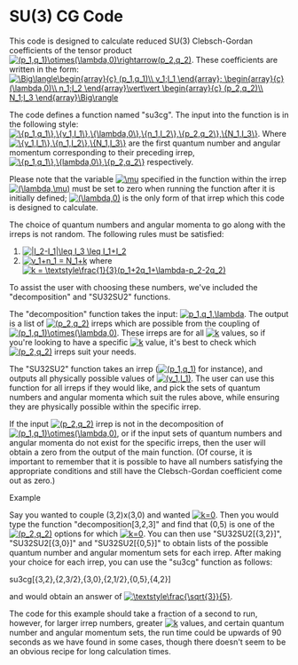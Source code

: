 # SU(3) CG Code

This code is designed to calculate reduced SU(3) Clebsch-Gordan coefficients of the tensor product <a href="https://www.codecogs.com/eqnedit.php?latex=(p_1,q_1)\otimes(\lambda,0)\rightarrow(p_2,q_2)" target="_blank"><img src="https://latex.codecogs.com/gif.latex?(p_1,q_1)\otimes(\lambda,0)\rightarrow(p_2,q_2)" title="(p_1,q_1)\otimes(\lambda,0)\rightarrow(p_2,q_2)" /></a>. These coefficients are written in the form:
<a href="https://www.codecogs.com/eqnedit.php?latex=\Big\langle\begin{array}{c}&space;(p_1,q_1)\\&space;v_1;I_1&space;\end{array};&space;\begin{array}{c}&space;(\lambda,0)\\&space;n_1;I_2&space;\end{array}\vert\vert&space;\begin{array}{c}&space;(p_2,q_2)\\&space;N_1;I_3&space;\end{array}\Big\rangle" target="_blank"><img src="https://latex.codecogs.com/gif.latex?\Big\langle\begin{array}{c}&space;(p_1,q_1)\\&space;v_1;I_1&space;\end{array};&space;\begin{array}{c}&space;(\lambda,0)\\&space;n_1;I_2&space;\end{array}\vert\vert&space;\begin{array}{c}&space;(p_2,q_2)\\&space;N_1;I_3&space;\end{array}\Big\rangle" title="\Big\langle\begin{array}{c} (p_1,q_1)\\ v_1;I_1 \end{array}; \begin{array}{c} (\lambda,0)\\ n_1;I_2 \end{array}\vert\vert \begin{array}{c} (p_2,q_2)\\ N_1;I_3 \end{array}\Big\rangle" /></a>

The code defines a function named "su3cg". The input into the function is in the following style: <a href="https://www.codecogs.com/eqnedit.php?latex=\{p_1,q_1\},\{v_1,I_1\},\{\lambda,0\},\{n_1,I_2\},\{p_2,q_2\},\{N_1,I_3\}" target="_blank"><img src="https://latex.codecogs.com/gif.latex?\{p_1,q_1\},\{v_1,I_1\},\{\lambda,0\},\{n_1,I_2\},\{p_2,q_2\},\{N_1,I_3\}" title="\{p_1,q_1\},\{v_1,I_1\},\{\lambda,0\},\{n_1,I_2\},\{p_2,q_2\},\{N_1,I_3\}" /></a>. Where <a href="https://www.codecogs.com/eqnedit.php?latex=\{v_1,I_1\},\{n_1,I_2\},\{N_1,I_3\}" target="_blank"><img src="https://latex.codecogs.com/gif.latex?\{v_1,I_1\},\{n_1,I_2\},\{N_1,I_3\}" title="\{v_1,I_1\},\{n_1,I_2\},\{N_1,I_3\}" /></a> are the first quantum number and angular momentum corresponding to their preceding irrep, <a href="https://www.codecogs.com/eqnedit.php?latex=\{p_1,q_1\},\{\lambda,0\},\{p_2,q_2\}" target="_blank"><img src="https://latex.codecogs.com/gif.latex?\{p_1,q_1\},\{\lambda,0\},\{p_2,q_2\}" title="\{p_1,q_1\},\{lambda,0\},\{p_2,q_2\}" /></a> respectively. 

Please note that the variable <a href="https://www.codecogs.com/eqnedit.php?latex=\mu" target="_blank"><img src="https://latex.codecogs.com/gif.latex?\mu" title="\mu" /></a> specified in the function within the irrep <a href="https://www.codecogs.com/eqnedit.php?latex=(\lambda,\mu)" target="_blank"><img src="https://latex.codecogs.com/gif.latex?(\lambda,\mu)" title="(\lambda,\mu)" /></a> must be set to zero when running the function after it is initially defined; <a href="https://www.codecogs.com/eqnedit.php?latex=(\lambda,0)" target="_blank"><img src="https://latex.codecogs.com/gif.latex?(\lambda,0)" title="(\lambda,0)" /></a> is the only form of that irrep which this code is designed to calculate.

The choice of quantum numbers and angular momenta to go along with the irreps is not random. The following rules must be satisfied:

1. <a href="https://www.codecogs.com/eqnedit.php?latex=|I_2-I_1|\leq&space;I_3&space;\leq&space;I_1&plus;I_2" target="_blank"><img src="https://latex.codecogs.com/gif.latex?|I_2-I_1|\leq&space;I_3&space;\leq&space;I_1&plus;I_2" title="|I_2-I_1|\leq I_3 \leq I_1+I_2" /></a>
2. <a href="https://www.codecogs.com/eqnedit.php?latex=v_1&plus;n_1&space;=&space;N_1&plus;k" target="_blank"><img src="https://latex.codecogs.com/gif.latex?v_1&plus;n_1&space;=&space;N_1&plus;k" title="v_1+n_1 = N_1+k" /></a> where <a href="https://www.codecogs.com/eqnedit.php?latex=k&space;=&space;\textstyle\frac{1}{3}(p_1&plus;2q_1&plus;\lambda-p_2-2q_2)" target="_blank"><img src="https://latex.codecogs.com/gif.latex?k&space;=&space;\textstyle\frac{1}{3}(p_1&plus;2q_1&plus;\lambda-p_2-2q_2)" title="k = \textstyle\frac{1}{3}(p_1+2q_1+\lambda-p_2-2q_2)" /></a>

To assist the user with choosing these numbers, we've included the "decomposition" and "SU32SU2" functions.

The "decomposition" function takes the input: <a href="https://www.codecogs.com/eqnedit.php?latex=p_1,q_1,\lambda" target="_blank"><img src="https://latex.codecogs.com/gif.latex?p_1,q_1,\lambda" title="p_1,q_1,\lambda" /></a>. The output is a list of <a href="https://www.codecogs.com/eqnedit.php?latex=(p_2,q_2)" target="_blank"><img src="https://latex.codecogs.com/gif.latex?(p_2,q_2)" title="(p_2,q_2)" /></a> irreps which are possible from the coupling of <a href="https://www.codecogs.com/eqnedit.php?latex=(p_1,q_1)\otimes(\lambda,0)" target="_blank"><img src="https://latex.codecogs.com/gif.latex?(p_1,q_1)\otimes(\lambda,0)" title="(p_1,q_1)\otimes(\lambda,0)" /></a>. These irreps are for all <a href="https://www.codecogs.com/eqnedit.php?latex=k" target="_blank"><img src="https://latex.codecogs.com/gif.latex?k" title="k" /></a> values, so if you're looking to have a specific <a href="https://www.codecogs.com/eqnedit.php?latex=k" target="_blank"><img src="https://latex.codecogs.com/gif.latex?k" title="k" /></a> value, it's best to check which <a href="https://www.codecogs.com/eqnedit.php?latex=(p_2,q_2)" target="_blank"><img src="https://latex.codecogs.com/gif.latex?(p_2,q_2)" title="(p_2,q_2)" /></a> irreps suit your needs.

The "SU32SU2" function takes an irrep (<a href="https://www.codecogs.com/eqnedit.php?latex=(p_1,q_1)" target="_blank"><img src="https://latex.codecogs.com/gif.latex?(p_1,q_1)" title="(p_1,q_1)" /></a> for instance), and outputs all physically possible values of <a href="https://www.codecogs.com/eqnedit.php?latex=(v_1,I_1)" target="_blank"><img src="https://latex.codecogs.com/gif.latex?(v_1,I_1)" title="(v_1,I_1)" /></a>. The user can use this function for all irreps if they would like, and pick the sets of quantum numbers and angular momenta which suit the rules above, while ensuring they are physically possible within the specific irrep.

If the input <a href="https://www.codecogs.com/eqnedit.php?latex=(p_2,q_2)" target="_blank"><img src="https://latex.codecogs.com/gif.latex?(p_2,q_2)" title="(p_2,q_2)" /></a> irrep is not in the decomposition of <a href="https://www.codecogs.com/eqnedit.php?latex=(p_1,q_1)\otimes(\lambda,0)" target="_blank"><img src="https://latex.codecogs.com/gif.latex?(p_1,q_1)\otimes(\lambda,0)" title="(p_1,q_1)\otimes(\lambda,0)" /></a>, or if the input sets of quantum numbers and angular momenta do not exist for the specific irreps, then the user will obtain a zero from the output of the main function. (Of course, it is important to remember that it is possible to have all numbers satisfying the appropriate conditions and still have the Clebsch-Gordan coefficient come out as zero.)

Example

Say you wanted to couple (3,2)x(3,0) and wanted <a href="https://www.codecogs.com/eqnedit.php?latex=k=0" target="_blank"><img src="https://latex.codecogs.com/gif.latex?k=0" title="k=0" /></a>. Then you would type the function "decomposition[3,2,3]" and find that (0,5) is one of the <a href="https://www.codecogs.com/eqnedit.php?latex=(p_2,q_2)" target="_blank"><img src="https://latex.codecogs.com/gif.latex?(p_2,q_2)" title="(p_2,q_2)" /></a> options for which <a href="https://www.codecogs.com/eqnedit.php?latex=k=0" target="_blank"><img src="https://latex.codecogs.com/gif.latex?k=0" title="k=0" /></a>. You can then use "SU32SU2[{3,2}]", 
"SU32SU2[{3,0}]" and "SU32SU2[{0,5}]" to obtain lists of the possible quantum number and angular momentum sets for each irrep. After making your choice for each irrep, you can use the "su3cg" function as follows:

su3cg[{3,2},{2,3/2},{3,0},{2,1/2},{0,5},{4,2}]

and would obtain an answer of <a href="https://www.codecogs.com/eqnedit.php?latex=\textstyle\frac{\sqrt{3}}{5}" target="_blank"><img src="https://latex.codecogs.com/gif.latex?\textstyle\frac{\sqrt{3}}{5}" title="\textstyle\frac{\sqrt{3}}{5}" /></a>.

The code for this example should take a fraction of a second to run, however, for larger irrep numbers, greater <a href="https://www.codecogs.com/eqnedit.php?latex=k" target="_blank"><img src="https://latex.codecogs.com/gif.latex?k" title="k" /></a> values, and certain quantum number and angular momentum sets, the run time could be upwards of 90 seconds as we have found in some cases, though there doesn't seem to be an obvious recipe for long calculation times.
